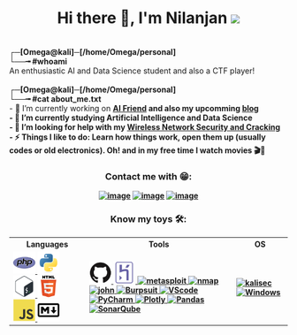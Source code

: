 

<!--
**Omega-Centauri-21/Omega-Centauri-21** is a ✨ _special_ ✨ repository because its `README.md` (this file) appears on your GitHub profile. -->
<h1 align="center">Hi there 👋, I'm Nilanjan <img height="40" src="https://emoji.gg/assets/emoji/9879_hackerman.gif"></h1>
<br>
<b>┌─[Omega@kali]─[/home/Omega/personal]
<br>
└──╼ #whoami</b>
<br>
An enthusiastic AI and Data Science student and also a CTF player!
<br>
<br>
<b>┌─[Omega@kali]─[/home/Omega/personal]
<br>
└──╼ #cat about_me.txt</b>
<br>
- 🔭 I’m currently working on <b><a href="https://github.com/Omega-Centauri-21/">AI Friend</a><b> and also my upcomming <b><a href="/Omega-Centauri-21@github.io/">blog</a><b> 
<br>
 - 🌱 I’m currently studying <b>Artificial Intelligence and Data Science</b>
<br>
 - 🤔 I’m looking for help with my <b><a href="https://github.com/Omega-Centauri-21/">Wireless Network Security and Cracking</a><b>
 <br>
 - ⚡ Things I like to do: Learn how things work, open them up (usually codes or old electronics). Oh! and in my free time I watch movies 🎬🍿 
<br>
  
<h3 align="center"> Contact me with 😁:</h3>  
<div align="center">
  
[![image](https://img.shields.io/badge/Email-D14836?style=for-the-badge&logo=gmail&logoColor=white)](mailto:nilanjan1001paul@gmail.com)
[![image](https://img.shields.io/badge/LinkedIn-0077B5?style=for-the-badge&logo=linkedin&logoColor=white)](https://www.linkedin.com/in/nilanjan-paul-824019229/)
[![image](https://img.shields.io/badge/Telegram-2CA5E0?style=for-the-badge&logo=telegram&logoColor=white)](https://t.me/Nilanjan1001)
<!--![image](https://img.shields.io/badge/%CE%A9mega#0044svg?style=for-the-badge&logo=discord&logoColor=white) -->
    
  
<!--  - 👯 I’m looking to collaborate on ...

- 💬 Ask me about ...
- 📫 How to reach me: ...
- 😄 Pronouns: ...

-->
<h3 align="center">Know my toys 🛠:</h3>
  
<table>
  <tr>
    <th> Languages </th>
    <th> Tools </th>
    <th> OS </th>
  </tr>
  <tr>
    <td>
      <a href="https://www.php.net/" target="_blank"> 
        <img src="https://raw.githubusercontent.com/devicons/devicon/master/icons/php/php-original.svg" alt="php" width="40" height="40"/> 
      </a>
      <a href="https://www.python.org" target="_blank"> 
        <img src="https://raw.githubusercontent.com/devicons/devicon/master/icons/python/python-original.svg" alt="python" width="40" height="40"/> 
      </a>  
      <a href="https://www.gnu.org/software/bash/" target="_blank"> 
        <img src="https://raw.githubusercontent.com/devicons/devicon/master/icons/bash/bash-original.svg" alt="bash" width="40" height="40"/> 
      </a>  
      <a href="https://www.w3.org/html/" target="_blank"> 
        <img src="https://raw.githubusercontent.com/devicons/devicon/master/icons/html5/html5-original-wordmark.svg" alt="html5" width="40" height="40"/> 
      </a>
      <a href="https://developer.mozilla.org/en-US/docs/Web/JavaScript" target="_blank"> 
        <img src="https://raw.githubusercontent.com/devicons/devicon/master/icons/javascript/javascript-original.svg" alt="javascript" width="40" height="40"/> 
      </a>
      <a href="https://www.markdownguide.org/" target="_blank"> 
        <img src="https://raw.githubusercontent.com/devicons/devicon/master/icons/markdown/markdown-original.svg" alt="markdown" width="40" height="40"/> 
      </a>
    </td>
    <td>
      <a href="https://github.com/" target="_blank"> 
        <img src="https://raw.githubusercontent.com/devicons/devicon/master/icons/github/github-original.svg" alt="github" width="40" height="40"/> 
      </a>
      <a href="https://www.heroku.com/" target="_blank"> 
        <img src="https://raw.githubusercontent.com/devicons/devicon/master/icons/heroku/heroku-original.svg" alt="heroku" width="40" height="40"/> 
      </a>
      <a href="https://www.metasploit.com/" target="_blank"> 
        <img src="https://pbs.twimg.com/profile_images/580131056629735424/2ENTk2K2.png" alt="metasploit" width="40" height="40"/> 
      </a>
      <a href="https://nmap.org/" target="_blank"> 
        <img src="https://nmap.org/images/nmap-logo-256x256.png" alt="nmap" width="40" height="40"/> 
      </a>
      <a href="https://www.openwall.com/john/" target="_blank"> 
        <img src="https://static.techspot.com/images2/downloads/topdownload/2017/05/jtr.png" alt="john" width="40" height="40"/> 
      </a>
      <a href="https://portswigger.net/burp" target="_blank"> 
        <img src="https://www.kali.org/tools/burpsuite/images/burpsuite-logo.svg" alt="Burpsuit" width="40" height="40"/> 
      </a>
      <a href="https://code.visualstudio.com/" target="_blank"> 
        <img src="https://i.pinimg.com/originals/24/42/f8/2442f8e6dbd772f0cf1dad8d803399bc.png" alt="VScode" width="40" height="40"/> 
      </a>
      <a href="https://www.jetbrains.com/pycharm/" target="_blank"> 
        <img src="https://iconape.com/wp-content/files/pd/89252/png/pycharm-1.png" alt="PyCharm" width="40" height="40"/> 
      </a>
     <a href="https://plotly.com/python/" target="_blank"> 
        <img src="https://avatars.githubusercontent.com/u/5997976?v=4&s=160" alt="Plotly" width="40" height="40"/> 
      </a>
     <a href="https://pandas.pydata.org/" target="_blank"> 
        <img src="https://pandas.pydata.org/" alt="Pandas" width="40" height="40"/> 
      </a>
     <a href="https://www.sonarsource.com/products/sonarqube/" target="_blank"> 
        <img src="https://assets-eu-01.kc-usercontent.com/2fe34236-f012-013e-0792-c742810b83e3/aedb7b5e-8556-4840-a69c-bce396891b0e/sonar-logo-horizontal-dark-bg.svg?w=170&h=42&auto=format&fit=crop" alt="SonarQube" width="40" height="40"/> 
      </a>
    </td>
    <td>
      <a href="https://www.kali.org/" target="_blank"> 
        <img src="https://drt.sh/img/surface-pro-refind/os_kali.png" alt="kalisec" width="40" height="40"/> 
      </a>
      <a href="https://www.microsoft.com/en-us/software-download/windows10" target="_blank"> 
        <img src="https://drt.sh/img/surface-pro-refind/os_windowns.png" alt="Windows" width="40" height="40"/> 
      </a>
    </td>
  </tr>
</table>  
  
<!-- 
<h3 align="center">Latest writeups 🎓:</h3>
<table>
   <tbody>
      <tr>
        <!-- BLOG-POST-LIST:START <td><a href="https://lanfran02.github.io//posts/ollie//"><img width="140px" src="https://lanfran02.github.io//posts/ollie//cover.jpeg"></a></td>   
<td><a href="https://lanfran02.github.io//posts/ollie//">Ollie - Write Up</a><br/>TryHackMe&#39;s medium level machine.</td>
<td><a href="https://lanfran02.github.io//posts/aratus//"><img width="140px" src="https://lanfran02.github.io//posts/aratus//cover.jpeg"></a></td>
<td><a href="https://lanfran02.github.io//posts/aratus//">Aratus - Write Up</a><br/>TryHackMe&#39;s medium level machine.</td>
<td><a href="https://lanfran02.github.io//posts/ohmywebserver//"><img width="140px" src="https://lanfran02.github.io//posts/ohmywebserver//cover.jpeg"></a></td>
<td><a href="https://lanfran02.github.io//posts/ohmywebserver//">Oh My WebServer - Write Up</a><br/>TryHackMe&#39;s medium level machine.</td>   
<!-- BLOG-POST-LIST:END ->
      </tr>
  </tbody>
</table>
  
<h3 align="center">My GitHub Stats 📊:</h3>
  
<p align= "center">
![Anurag's GitHub stats](https://github-readme-stats.vercel.app/api?username=anuraghazra&hide=contribs,prs)
  <img height= "150" src="https://github-readme-stats.vercel.app/api/top-langs/?username=
Omega-Centauri-21&theme=react&layout=compact" />
  <br>
  <img src="https://komarev.com/ghpvc/?username=lanfran02&color=5dd9f9&label=Stalkers" />
</p>
  
  -->
